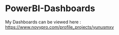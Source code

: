 # PowerBI-Dashboards
My Dashboards can be viewed here : https://www.novypro.com/profile_projects/yunusmxv
